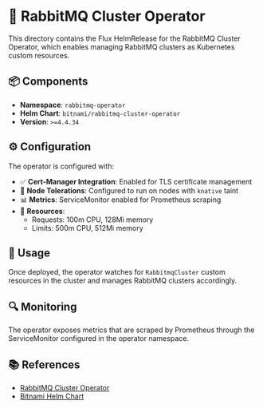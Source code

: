 # 🐰 RabbitMQ Cluster Operator

This directory contains the Flux HelmRelease for the RabbitMQ Cluster Operator, which enables managing RabbitMQ clusters as Kubernetes custom resources.

## 📦 Components

- **Namespace**: `rabbitmq-operator`
- **Helm Chart**: `bitnami/rabbitmq-cluster-operator`
- **Version**: `>=4.4.34`

## ⚙️ Configuration

The operator is configured with:

- ✅ **Cert-Manager Integration**: Enabled for TLS certificate management
- 🎯 **Node Tolerations**: Configured to run on nodes with `knative` taint
- 📊 **Metrics**: ServiceMonitor enabled for Prometheus scraping
- 🔧 **Resources**: 
  - Requests: 100m CPU, 128Mi memory
  - Limits: 500m CPU, 512Mi memory

## 🚀 Usage

Once deployed, the operator watches for `RabbitmqCluster` custom resources in the cluster and manages RabbitMQ clusters accordingly.

## 🔍 Monitoring

The operator exposes metrics that are scraped by Prometheus through the ServiceMonitor configured in the operator namespace.

## 📚 References

- [RabbitMQ Cluster Operator](https://www.rabbitmq.com/kubernetes/operator/operator-overview.html)
- [Bitnami Helm Chart](https://github.com/bitnami/charts/tree/main/bitnami/rabbitmq-cluster-operator)


